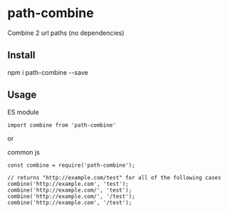 # path-combine

Combine 2 url paths (no dependencies)

## Install

npm i path-combine --save

## Usage
   ES module
   ```
   import combine from 'path-combine'
   ```
   or 
   
   common js
   ```
   const combine = require('path-combine');
   ```

   ```
   // returns "http://example.com/test" for all of the following cases    
   combine('http://example.com', 'test');
   combine('http://example.com/', 'test');
   combine('http://example.com/', '/test');
   combine('http://example.com', '/test');
   ```

